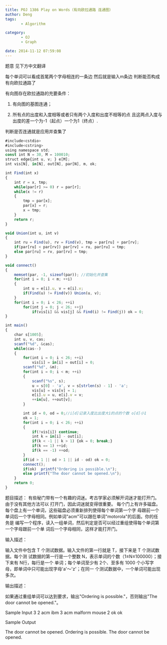 ```yaml
---
title: POJ 1386 Play on Words（有向欧拉通路 连通图）
author: Deng
tags: 
       - Algorithm

category: 
       - OJ
       - Graph

date: 2014-11-12 07:59:08
---
```

题意 见下方中文翻译

每个单词可以看成首尾两个字母相连的一条边 然后就是输入m条边 判断能否构成有向欧拉通路了

有向图存在欧拉通路的充要条件：

1. 有向图的基图连通；

2. 所有点的出度和入度相等或者只有两个入度和出度不相等的点 且这两点入度与出度的差一个为-1（起点）一个为1（终点）.

判断是否连通就是应用并查集了

```js 
#include<cstdio>
#include<cstring>
using namespace std;
const int N = 30, M = 100010;
struct edge{int u, v; } e[M];
int vis[N], in[N], out[N], par[N], m, ok;

int Find(int x)
{
    int r = x, tmp;
    while(par[r] >= 0) r = par[r];
    while(x != r)
    {
        tmp = par[x];
        par[x] = r;
        x = tmp;
    }
    return r;
}

void Union(int u, int v)
{
    int ru = Find(u), rv = Find(v), tmp = par[ru] + par[rv];
    if(par[ru] < par[rv]) par[rv] = ru, par[ru] = tmp;
    else par[ru] = rv, par[rv] = tmp;
}

void connect()
{
    memset(par, -1, sizeof(par)); //初始化并查集
    for(int i = 0; i < m; ++i)
    {
        int u = e[i].u, v = e[i].v;
        if(Find(u) != Find(v)) Union(u, v);
    }
    for(int i = 0; i < 26; ++i)
        for(int j = 0; j < 26; ++j)
            if(vis[i] && vis[j] && Find(i) != Find(j)) ok = 0;
}

int main()
{
    char s[1005];
    int u, v, cas;
    scanf("%d", &cas);
    while(cas--)
    {
        for(int i = 0; i < 26; ++i)
            vis[i] = in[i] = out[i] = 0;
        scanf("%d", &m);
        for(int i = 0; i < m; ++i)
        {
            scanf("%s", s);
            u = s[0] - 'a', v = s[strlen(s) - 1] - 'a';
            vis[u] = vis[v] = 1;
            e[i].u = u, e[i].v = v;
            ++in[u], ++out[v];
        }

        int id = 0, od = 0;//i[d]记录入度比出度大1的点的个数 o[d]小1
        ok = 1;
        for(int i = 0; i < 26; ++i)
        {
            if(!vis[i]) continue;
            int k = in[i] - out[i];
            if(k < -1 || k > 1) {ok = 0; break;}
            if(k == 1) ++id;
            if(k == -1) ++od;
        }
        if(id > 1 || od > 1 || id - od) ok = 0;
        connect();
        if(ok)  printf("Ordering is possible.\n");
        else printf("The door cannot be opened.\n");
    }
    return 0;
}
```
 题目描述：
有些秘门带有一个有趣的词迷。考古学家必须解开词迷才能打开门。由于没有其他方法可以 打开门，因此词迷就变得很重要。 每个门上有许多磁盘。每个盘上有一个单词，这些磁盘必须重新排列使得每个单词第一个字 母跟前一个单词后一个字母相同。例如单词"acm"可以跟在单词"motorola"的后面。你的任务是 编写一个程序，读入一组单词，然后判定是否可以经过重组使得每个单词第一个字母跟前一个单 词后一个字母相同，这样才能打开门。

输入描述：

输入文件中包含 T 个测试数据。输入文件的第一行就是 T，接下来是 T 个测试数据。每个测 试数据的第一行是一个整数 N，表示单词的个数（1≤N≤100000）；接下来有 N行，每行是一个 单词；每个单词至少有 2个、至多有 1000 个小写字母，即单词中只可能出现字母'a'～'z'；在同一 个测试数据中，一个单词可能出现多次。

输出描述：

如果通过重组单词可以达到要求，输出"Ordering is possible."，否则输出"The door cannot be opened."。

Sample Input
3 2 acm ibm 3 acm malform mouse 2 ok ok

Sample Output

The door cannot be opened. Ordering is possible. The door cannot be opened.